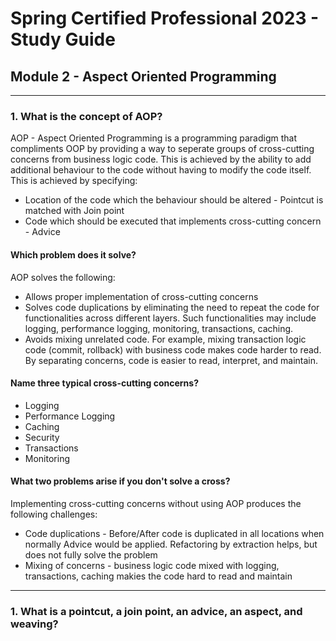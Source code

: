 # Spring Certified Professional 2023 - Study Guide

## Module 2 - Aspect Oriented Programming

***

### 1. What is the concept of AOP?

AOP - Aspect Oriented Programming is a programming paradigm that compliments OOP by providing a way to seperate groups of cross-cutting concerns from business logic code. This is achieved by the ability to add additional behaviour to the code without having to modify the code itself. This is achieved by specifying:

- Location of the code which the behaviour should be altered - Pointcut is matched with Join point
- Code which should be executed that implements cross-cutting concern - Advice

#### Which problem does it solve?

AOP solves the following:

- Allows proper implementation of cross-cutting concerns
- Solves code duplications by eliminating the need to repeat  the code for functionalities across different layers. Such functionalities may include logging, performance logging, monitoring, transactions, caching.
- Avoids mixing unrelated code. For example, mixing transaction logic code (commit, rollback) with business code makes code harder to read. By separating concerns, code is easier to read, interpret, and maintain.


#### Name three typical cross-cutting concerns?

- Logging
- Performance Logging
- Caching
- Security
- Transactions
- Monitoring 

#### What two problems arise if you don't solve a cross?

Implementing cross-cutting concerns without using AOP produces the following challenges:

- Code duplications - Before/After code is duplicated in all locations when normally Advice would be applied. Refactoring by extraction helps, but does not fully solve the problem
- Mixing of concerns - business logic code mixed with logging, transactions, caching makies the code hard to read and maintain

***

### 1. What is a pointcut, a join point, an advice, an aspect, and weaving?
